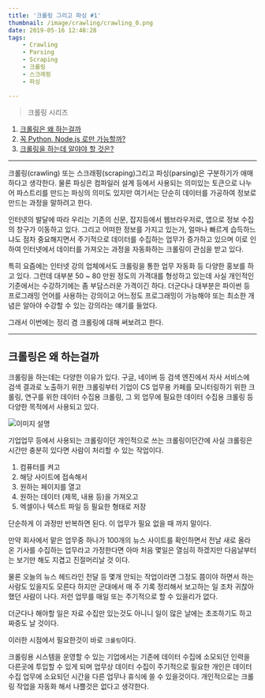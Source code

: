 ```yaml
---
title: '크롤링 그리고 파싱 #1'
thumbnail: /image/crawling/crawling_0.png
date: 2019-05-16 12:48:28
tags:
    - Crawling
    - Parsing
    - Scraping
    - 크롤링
    - 스크래핑
    - 파싱

---
```


> 크롤링 시리즈

1. [크롤링은 왜 하는걸까](https://duswnd25.github.io/2019/05/20/Crawling/crawling-parsing-01)
2. [꼭 Python, Node.js 로만 가능할까?](https://duswnd25.github.io/2019/05/20/Crawling/crawling-parsing-02)
3. [크롤링을 하는데 알야야 할 것은?](https://duswnd25.github.io/2019/05/20/Crawling/crawling-parsing-03)

---

크롤링(crawling) 또는 스크래핑(scraping)그리고 파싱(parsing)은 구분하기가 애매하다고 생각한다. 물론 파싱은 컴파일러 설계 등에서 사용되는 의미있는 토큰으로 나누어 파스트리를 만드는 파싱의 의미도 있지만 여기서는 단순히 데이터를 가공하여 정보로 만드는 과정을 말하려고 한다.

인터넷의 발달에 따라 우리는 기존의 신문, 잡지등에서 웹브라우저로, 앱으로 정보 수집의 창구가 이동하고 있다. 그리고 어떠한 정보를 가지고 있는가, 얼마나 빠르게 습득하느냐도 점차 중요해지면서 주기적으로 데이터를 수집하는 업무가 증가하고 있으며 이로 인하여 인터넷에서 데이터를 가져오는 과정을 자동화하는 크롤링이 관심을 받고 있다.

<!-- more -->

특히 요즘에는 인터넷 강의 업체에서도 크롤링을 통한 업무 자동화 등 다양한 홍보를 하고 있다. 그런데 대부분 50 ~ 80 만원 정도의 가격대를 형성하고 있는데 사실 개인적인 기준에서는 수강하기에는 좀 부담스러운 가격이긴 하다. 더군다나 대부분은 파이썬 등 프로그래밍 언어를 사용하는 강의이고 어느정도 프로그래밍이 가능해야 또는 최소한 개념은 알아야 수강할 수 있는 강의라는 얘기를 들었다.

그래서 이번에는 정리 겸 크롤링에 대해 써보려고 한다.

---

## 크롤링은 왜 하는걸까

크롤링을 하는데는 다양한 이유가 있다. 구글, 네이버 등 검색 엔진에서 자사 서비스에 검색 결과로 노출하기 위한 크롤링부터 기업이 CS 업무용 카페를 모니터링하기 위한 크롤링, 연구를 위한 데이터 수집용 크롤링, 그 외 업무에 필요한 데이터 수집용 크롤링 등 다양한 목적에서 사용되고 있다.

![이미지 설명](/crawling/crawling_1.png)

기업업무 등에서 사용되는 크롤링이던 개인적으로 쓰는 크롤링이던간에 사실 크롤링은 시간만 충분히 있다면 사람이 처리할 수 있는 작업이다.

1. 컴퓨터를 켜고
2. 해당 사이트에 접속해서
3. 원하는 페이지를 열고
4. 원하는 데이터 (제목, 내용 등)을 가져오고
5. 엑셀이나 텍스트 파일 등 필요한 형태로 저장

단순하게 이 과정만 반복하면 된다. 이 업무가 필요 없을 때 까지 말이다.

만약 회사에서 맡은 업무중 하나가 100개의 뉴스 사이트를 확인하면서 전날 새로 올라온 기사를 수집하는 업무라고 가정한다면 아마 처음 몇일은 열심히 하겠지만 다음날부터는 보기만 해도 지겹고 진절머리날 것 이다.

물론 오늘의 뉴스 헤드라인 전달 등 몇개 안되는 작업이라면 그정도 쯤이야 하면서 하는 사람도 있을지도 모른다 하지만 군대에서 매 주 기록 정리해서 보고하는 일 조차 귀찮아 했던 사람이 나다. 저런 업무를 매일 또는 주기적으로 할 수 있을리가 없다.

더군다나 해야할 일은 자료 수집만 있는것도 아니니 일이 많은 날에는 초조하기도 하고 짜증도 날 것이다.

이러한 시점에서 필요한것이 바로 ``크롤링``이다. 

크롤링용 시스템을 운영할 수 있는 기업에서는 기존에 데이터 수집에 소모되던 인력을 다른곳에 투입할 수 있게 되며 업무상 데이터 수집이 주기적으로 필요한 개인은 데이터 수집 업무에 소요되던 시간을 다른 업무나 휴식에 쓸 수 있을것이다. 개인적으로는 크롤링 작업을 자동화 해서 나쁠것은 없다고 생각한다.
